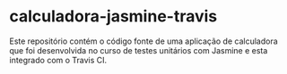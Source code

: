 # calculadora-jasmine-travis
Este repositório contém o código fonte de uma aplicação de calculadora que foi desenvolvida no curso de testes unitários com Jasmine e esta integrado com o Travis CI.
